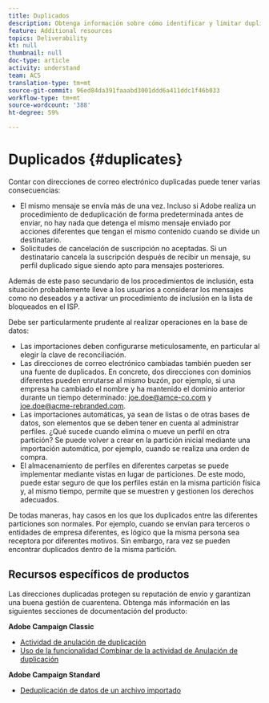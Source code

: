 ```yaml
---
title: Duplicados
description: Obtenga información sobre cómo identificar y limitar duplicados para mejorar la capacidad de envío.
feature: Additional resources
topics: Deliverability
kt: null
thumbnail: null
doc-type: article
activity: understand
team: ACS
translation-type: tm+mt
source-git-commit: 96ed84da391faaabd3001ddd6a411ddc1f46b033
workflow-type: tm+mt
source-wordcount: '388'
ht-degree: 59%

---
```



# Duplicados {#duplicates}

Contar con direcciones de correo electrónico duplicadas puede tener varias consecuencias:

* El mismo mensaje se envía más de una vez. Incluso si Adobe realiza un procedimiento de deduplicación de forma predeterminada antes de enviar, no hay nada que detenga el mismo mensaje enviado por acciones diferentes que tengan el mismo contenido cuando se divide un destinatario.
* Solicitudes de cancelación de suscripción no aceptadas. Si un destinatario cancela la suscripción después de recibir un mensaje, su perfil duplicado sigue siendo apto para mensajes posteriores.

Además de este paso secundario de los procedimientos de inclusión, esta situación probablemente lleve a los usuarios a considerar los mensajes como no deseados y a activar un procedimiento de inclusión en la lista de bloqueados en el ISP.

Debe ser particularmente prudente al realizar operaciones en la base de datos:

* Las importaciones deben configurarse meticulosamente, en particular al elegir la clave de reconciliación.
* Las direcciones de correo electrónico cambiadas también pueden ser una fuente de duplicados. En concreto, dos direcciones con dominios diferentes pueden enrutarse al mismo buzón, por ejemplo, si una empresa ha cambiado el nombre y ha mantenido el dominio anterior durante un tiempo determinado: joe.doe@amce-co.com y joe.doe@acme-rebranded.com.
* Las importaciones automáticas, ya sean de listas o de otras bases de datos, son elementos que se deben tener en cuenta al administrar perfiles. ¿Qué sucede cuando elimina o mueve un perfil en otra partición? Se puede volver a crear en la partición inicial mediante una importación automática, por ejemplo, cuando se realiza una orden de compra.
* El almacenamiento de perfiles en diferentes carpetas se puede implementar mediante vistas en lugar de particiones. De este modo, puede estar seguro de que los perfiles están en la misma partición física y, al mismo tiempo, permite que se muestren y gestionen los derechos adecuados.

De todas maneras, hay casos en los que los duplicados entre las diferentes particiones son normales. Por ejemplo, cuando se envían para terceros o entidades de empresa diferentes, es lógico que la misma persona sea receptora por diferentes motivos. Sin embargo, rara vez se pueden encontrar duplicados dentro de la misma partición.

## Recursos específicos de productos

Las direcciones duplicadas protegen su reputación de envío y garantizan una buena gestión de cuarentena. Obtenga más información en las siguientes secciones de documentación del producto:

**Adobe Campaign Classic**

* [Actividad de anulación de duplicación](https://experienceleague.adobe.com/docs/campaign-classic/using/automating-with-workflows/targeting-activities/deduplication.html)
* [Uso de la funcionalidad Combinar de la actividad de Anulación de duplicación](https://experienceleague.adobe.com/docs/campaign-classic/using/automating-with-workflows/use-cases/data-management/deduplication-merge.html)

**Adobe Campaign Standard**

* [Deduplicación de datos de un archivo importado](https://experienceleague.adobe.com/docs/campaign-standard/using/managing-processes-and-data/workflow-use-case/data-management/deduplicating-data-imported-file.html)